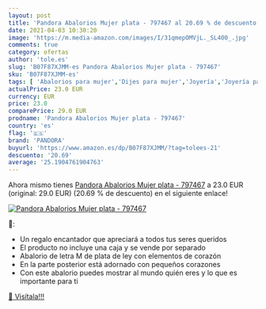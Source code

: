 ```yaml
---
layout: post
title: 'Pandora Abalorios Mujer plata - 797467 al 20.69 % de descuento'
date: 2021-04-03 10:30:20
image: 'https://m.media-amazon.com/images/I/31qmepOMVjL._SL400_.jpg'
comments: true
category: ofertas
author: 'tole.es'
slug: 'B07F87XJMM-es Pandora Abalorios Mujer plata - 797467'
sku: 'B07F87XJMM-es'
tags: [ 'Abalorios para mujer','Dijes para mujer','Joyería','Joyería para mujer','pandora', ]
actualPrice: 23.0 EUR
currency: EUR
price: 23.0
comparePrice: 29.0 EUR
prodname: 'Pandora Abalorios Mujer plata - 797467'
country: 'es'
flag: '🇪🇸'
brand: 'PANDORA'
buyurl: 'https://www.amazon.es/dp/B07F87XJMM/?tag=tolees-21'
descuento: '20.69'
average: '25.1904761904763'
---
```


Ahora mismo tienes [Pandora Abalorios Mujer plata - 797467](https://www.amazon.es/dp/B07F87XJMM/?tag=tolees-21) a 23.0 EUR (original: 29.0 EUR) (20.69 %  de descuento) en el siguiente enlace!

[![Pandora Abalorios Mujer plata - 797467](https://m.media-amazon.com/images/I/31qmepOMVjL._SL400_.jpg)](https://www.amazon.es/dp/B07F87XJMM/?tag=tolees-21)

🔎:

- Un regalo encantador que apreciará a todos tus seres queridos
- El producto no incluye una caja y se vende por separado
- Abalorio de letra M de plata de ley con elementos de corazón
- En la parte posterior está adornado con pequeños corazones
- Con este abalorio puedes mostrar al mundo quién eres y lo que es importante para ti

[🛒 Visítala!!!](https://www.amazon.es/dp/B07F87XJMM/?tag=tolees-21)
